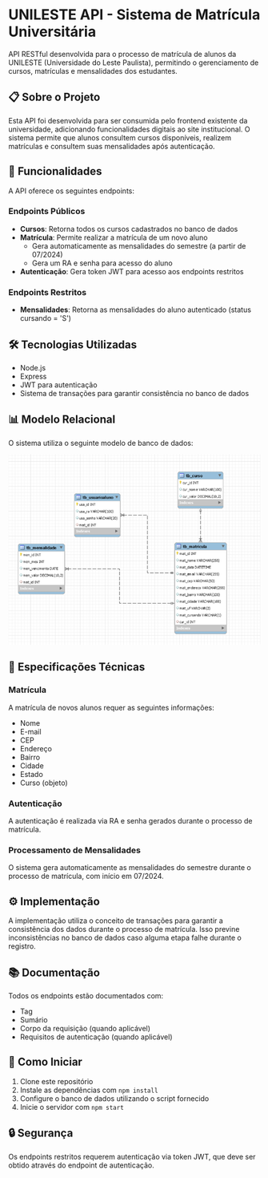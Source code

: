 # UNILESTE API - Sistema de Matrícula Universitária

API RESTful desenvolvida para o processo de matrícula de alunos da UNILESTE (Universidade do Leste Paulista), permitindo o gerenciamento de cursos, matrículas e mensalidades dos estudantes.

## 📋 Sobre o Projeto

Esta API foi desenvolvida para ser consumida pelo frontend existente da universidade, adicionando funcionalidades digitais ao site institucional. O sistema permite que alunos consultem cursos disponíveis, realizem matrículas e consultem suas mensalidades após autenticação.

## 🚀 Funcionalidades

A API oferece os seguintes endpoints:

### Endpoints Públicos

- **Cursos**: Retorna todos os cursos cadastrados no banco de dados
- **Matrícula**: Permite realizar a matrícula de um novo aluno
  - Gera automaticamente as mensalidades do semestre (a partir de 07/2024)
  - Gera um RA e senha para acesso do aluno
- **Autenticação**: Gera token JWT para acesso aos endpoints restritos

### Endpoints Restritos

- **Mensalidades**: Retorna as mensalidades do aluno autenticado (status cursando = 'S')

## 🛠️ Tecnologias Utilizadas

- Node.js
- Express
- JWT para autenticação
- Sistema de transações para garantir consistência no banco de dados

## 📊 Modelo Relacional

O sistema utiliza o seguinte modelo de banco de dados:

![Modelo Relacional](bd.png)

## 📝 Especificações Técnicas

### Matrícula

A matrícula de novos alunos requer as seguintes informações:
- Nome
- E-mail
- CEP
- Endereço
- Bairro
- Cidade
- Estado
- Curso (objeto)

### Autenticação

A autenticação é realizada via RA e senha gerados durante o processo de matrícula.

### Processamento de Mensalidades

O sistema gera automaticamente as mensalidades do semestre durante o processo de matrícula, com início em 07/2024.

## ⚙️ Implementação

A implementação utiliza o conceito de transações para garantir a consistência dos dados durante o processo de matrícula. Isso previne inconsistências no banco de dados caso alguma etapa falhe durante o registro.

## 📚 Documentação

Todos os endpoints estão documentados com:
- Tag
- Sumário
- Corpo da requisição (quando aplicável)
- Requisitos de autenticação (quando aplicável)

## 🏁 Como Iniciar

1. Clone este repositório
2. Instale as dependências com `npm install`
3. Configure o banco de dados utilizando o script fornecido
4. Inicie o servidor com `npm start`

## 🔒 Segurança

Os endpoints restritos requerem autenticação via token JWT, que deve ser obtido através do endpoint de autenticação.
